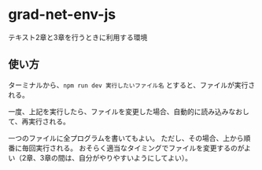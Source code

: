# grad-net-env-js

テキスト2章と3章を行うときに利用する環境

## 使い方

ターミナルから、`npm run dev 実行したいファイル名` とすると、ファイルが実行される。

一度、上記を実行したら、ファイルを変更した場合、自動的に読み込みなおして、再実行される。

一つのファイルに全プログラムを書いてもよい。
ただし、その場合、上から順番に毎回実行される。
おそらく適当なタイミングでファイルを変更するのがよい（2章、3章の間は、自分がやりやすいようにしてよい）。

